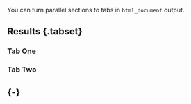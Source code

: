 
You can turn parallel sections to tabs in `html_document` output.

## Results {.tabset}

### Tab One

### Tab Two

## {-}

